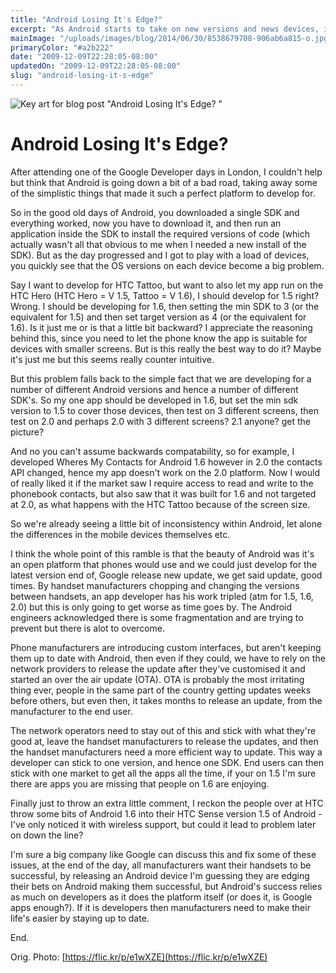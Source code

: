 ```yaml
---
title: "Android Losing It's Edge?"
excerpt: "As Android starts to take on new versions and news devices, is it starting to lose the very thing that made it a joy to develop for?"
mainImage: "/uploads/images/blog/2014/06/30/8538679708-906ab6a815-o.jpg"
primaryColor: "#a2b222"
date: "2009-12-09T22:28:05-08:00"
updatedOn: "2009-12-09T22:28:05-08:00"
slug: "android-losing-it-s-edge"
---
```

![Key art for blog post "Android Losing It's Edge? "](/uploads/images/blog/2014/06/30/8538679708-906ab6a815-o.jpg)

# Android Losing It's Edge? 

After attending one of the Google Developer days in London, I couldn't help but think that Android is going down a bit of a bad road, taking away some of the simplistic things that made it such a perfect platform to develop for.

So in the good old days of Android, you downloaded a single SDK and everything worked, now you have to download it, and then run an application inside the SDK to install the required versions of code (which actually wasn't all that obvious to me when I needed a new install of the SDK). But as the day progressed and I got to play with a load of devices, you quickly see that the OS versions on each device become a big problem.

Say I want to develop for HTC Tattoo, but want to also let my app run on the HTC Hero (HTC Hero = V 1.5, Tattoo = V 1.6), I should develop for 1.5 right? Wrong. I should be developing for 1.6, then setting the min SDK to 3 (or the equivalent for 1.5) and then set target version as 4 (or the equivalent for 1.6). Is it just me or is that a little bit backward? I appreciate the reasoning behind this, since you need to let the phone know the app is suitable for devices with smaller screens. But is this really the best way to do it? Maybe it's just me but this seems really counter intuitive. 

But this problem falls back to the simple fact that we are developing for a number of different Android versions and hence a number of different SDK's. So my one app should be developed in 1.6, but set the min sdk version to 1.5 to cover those devices, then test on 3 different screens, then test on 2.0 and perhaps 2.0 with 3 different screens? 2.1 anyone? get the picture?

And no you can't assume backwards compatability, so for example, I developed Wheres My Contacts for Android 1.6 however in 2.0 the contacts API changed, hence my app doesn't work on the 2.0 platform. Now I would of really liked it if the market saw I require access to read and write to the phonebook contacts, but also saw that it was built for 1.6 and not targeted at 2.0, as what happens with the HTC Tattoo because of the screen size.

So we're already seeing a little bit of inconsistency within Android, let alone the differences in the mobile devices themselves etc.

I think the whole point of this ramble is that the beauty of Android was it's an open platform that phones would use and we could just develop for the latest version end of, Google release new update, we get said update, good times. By handset manufacturers chopping and changing the versions between handsets, an app developer has his work tripled (atm for 1.5, 1.6, 2.0) but this is only going to get worse as time goes by. The Android engineers acknowledged there is some fragmentation and are trying to prevent but there is alot to overcome.

Phone manufacturers are introducing custom interfaces, but aren't keeping them up to date with Android, then even if they could, we have to rely on the network providers to release the update after they've customised it and started an over the air update (OTA). OTA is probably the most irritating thing ever, people in the same part of the country getting updates weeks before others, but even then, it takes months to release an update, from the manufacturer to the end user.

The network operators need to stay out of this and stick with what they're good at, leave the handset manufacturers to release the updates, and then the handset manufacturers need a more efficient way to update. This way a developer can stick to one version, and hence one SDK. End users can then stick with one market to get all the apps all the time, if your on 1.5 I'm sure there are apps you are missing that people on 1.6 are enjoying.

Finally just to throw an extra little comment, I reckon the people over at HTC throw some bits of Android 1.6 into their HTC Sense version 1.5 of Android - I've only noticed it with wireless support, but could it lead to problem later on down the line?

I'm sure a big company like Google can discuss this and fix some of these issues, at the end of the day, all manufacturers want their handsets to be successful, by releasing an Android device I'm guessing they are edging their bets on Android making them successful, but Android's success relies as much on developers as it does the platform itself (or does it, is Google apps enough?). If it is developers then manufacturers need to make their life's easier by staying up to date.

End.

Orig. Photo: [https://flic.kr/p/e1wXZE](https://flic.kr/p/e1wXZE)